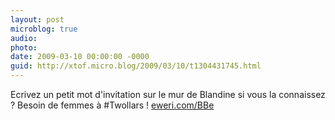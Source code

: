 ```yaml
---
layout: post
microblog: true
audio: 
photo: 
date: 2009-03-10 00:00:00 -0000
guid: http://xtof.micro.blog/2009/03/10/t1304431745.html
---
```

Ecrivez un petit mot d'invitation sur le mur de Blandine si vous la connaissez ? Besoin de femmes à #Twollars !  [eweri.com/BBe](http://eweri.com/BBe)
